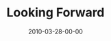 ---
layout: message
category: message
series: "Free"
title: "Looking Forward"
date: 2010-03-28-00-00
message_id: 610
program: "http://s3.amazonaws.com/crossroads-media/documents/03_27-28_10Program.pdf"
audio: "http://s3.amazonaws.com/crossroads-media/messages/audio/Free6.mp3"
audio-duration: "31:55"
description: "Brian Tome discusses next steps in pursuing freedom."
video: "http://s3.amazonaws.com/crossroads-media/messages/video/Free6.mp4"
video-duration: "31:55"
video-image: "http://s3.amazonaws.com/crossroads-media/images/Free6-still.jpg"
tag: 
 - free
 - freedom
 - tome
explicit: false
---